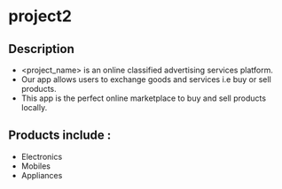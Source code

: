 # project2

## Description
+ <project_name> is an online classified advertising services platform. 
+ Our app allows users to exchange goods and services i.e buy or sell products.
+ This app is the perfect online marketplace to buy and sell products locally.

## Products include :
+ Electronics
+ Mobiles
+ Appliances
